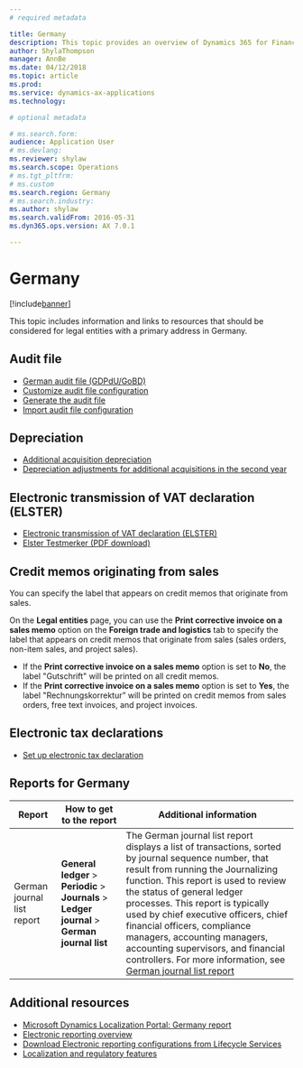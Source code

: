 ```yaml
---
# required metadata

title: Germany
description: This topic provides an overview of Dynamics 365 for Finance and Operations functionality that is specific to Germany.
author: ShylaThompson
manager: AnnBe
ms.date: 04/12/2018
ms.topic: article
ms.prod: 
ms.service: dynamics-ax-applications
ms.technology: 

# optional metadata

# ms.search.form:
audience: Application User
# ms.devlang: 
ms.reviewer: shylaw
ms.search.scope: Operations
# ms.tgt_pltfrm: 
# ms.custom
ms.search.region: Germany
# ms.search.industry: 
ms.author: shylaw
ms.search.validFrom: 2016-05-31
ms.dyn365.ops.version: AX 7.0.1

---
```


# Germany

[!include[banner](../includes/banner.md)]

This topic includes information and links to resources that should be considered for legal entities with a primary address in Germany.

## Audit file
- [German audit file (GDPdU/GoBD)](emea-deu-gdpdu-audit-data-export.md)
- [Customize audit file configuration](/tasks/customize-german-audit-file-configuration.md)
- [Generate the audit file](/tasks/german-audit-file.md)
- [Import audit file configuration](/tasks/import-german-audit-file-configuration.md)

## Depreciation
-   [Additional acquisition depreciation](emea-deu-additional-acquisition-depreciation.md)
-   [Depreciation adjustments for additional acquisitions in the second year](/tasks/de-00002-depreciation.md)

## Electronic transmission of VAT declaration (ELSTER)
- [Electronic transmission of VAT declaration (ELSTER)](/tasks/de-00003-electronic-transmission-elster.md)
- [Elster Testmerker (PDF download)](https://msdnshared.blob.core.windows.net/media/2018/04/Dyn365_ElsterTestmerker.pdf)

## Credit memos originating from sales
You can specify the label that appears on credit memos that originate from sales.

On the **Legal entities** page, you can use the **Print corrective invoice on a sales memo** option on the **Foreign trade and logistics** tab to specify the label that appears on credit memos that originate from sales (sales orders, non-item sales, and project sales).

-   If the **Print corrective invoice on a sales memo** option is set to **No**, the label "Gutschrift" will be printed on all credit memos.
-   If the **Print corrective invoice on a sales memo** option is set to **Yes**, the label "Rechnungskorrektur” will be printed on credit memos from sales orders, free text invoices, and project invoices.

## Electronic tax declarations

-   [Set up electronic tax declaration](/tasks/setup-electronic-tax-declaration-germany.md)


## Reports for Germany

| Report                     | How to get to the report | Additional information                 |
|----------------------------|--------------------------|----------------------------------------|
|German journal list report| **General ledger** > **Periodic** > **Journals** > **Ledger journal** > **German journal list**|The German journal list report displays a list of transactions, sorted by journal sequence number, that result from running the Journalizing function. This report is used to review the status of general ledger processes. This report is typically used by chief executive officers, chief financial officers, compliance managers, accounting managers, accounting supervisors, and financial controllers. For more information, see [German journal list report](emea-deu-journal-list-report.md)| 

## Additional resources
- [Microsoft Dynamics Localization Portal: Germany report](https://mbs.microsoft.com/files/customer/AX/Support/supportnews/Germany.html)
- [Electronic reporting overview](../../dev-itpro/analytics/general-electronic-reporting.md)
- [Download Electronic reporting configurations from Lifecycle Services](../../dev-itpro/analytics/download-electronic-reporting-configurations)
- [Localization and regulatory features](../../dev-itpro/lcs-solutions/country-region.md?toc=/fin-and-ops/toc.json)
